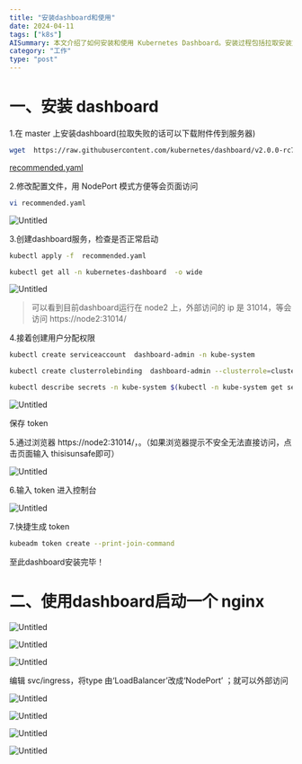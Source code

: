 ```yaml
---
title: "安装dashboard和使用"
date: 2024-04-11
tags: ["k8s"]
AISummary: 本文介绍了如何安装和使用 Kubernetes Dashboard。安装过程包括拉取安装文件、修改配置文件、创建服务并检查启动情况，以及创建用户并分配权限。使用过程包括通过浏览器访问 Dashboard、输入 Token 进入控制台，并使用 Dashboard 启动一个 Nginx 服务。还介绍了编辑 svc/ingress 文件以便外部访问服务的方法。
category: "工作"
type: "post"
---
```

# 一、安装 dashboard

1.在 master 上安装dashboard(拉取失败的话可以下载附件传到服务器)

```bash
wget  https://raw.githubusercontent.com/kubernetes/dashboard/v2.0.0-rc7/aio/deploy/recommended.yaml
```

[recommended.yaml](images/recommended.yaml)

2.修改配置文件，用 NodePort 模式方便等会页面访问

```bash
vi recommended.yaml 
```

![Untitled](images/Untitled.png)

3.创建dashboard服务，检查是否正常启动

```bash
kubectl apply -f  recommended.yaml 

kubectl get all -n kubernetes-dashboard  -o wide
```

![Untitled](images/Untitled%201.png)

> 可以看到目前dashboard运行在 node2 上，外部访问的 ip 是 31014，等会访问 https://node2:31014/

4.接着创建用户分配权限

```bash
kubectl create serviceaccount  dashboard-admin -n kube-system

kubectl create clusterrolebinding  dashboard-admin --clusterrole=cluster-admin --serviceaccount=kube-system:dashboard-admin

kubectl describe secrets -n kube-system $(kubectl -n kube-system get secret | awk '/dashboard-admin/{print $1}')
```

![Untitled](images/Untitled%202.png)

保存 token

5.通过浏览器 https://node2:31014/，。（如果浏览器提示不安全无法直接访问，点击页面输入 thisisunsafe即可）

![Untitled](images/Untitled%203.png)

6.输入 token 进入控制台

![Untitled](images/Untitled%204.png)

7.快捷生成 token

```bash
kubeadm token create --print-join-command
```

至此dashboard安装完毕！

# 二、使用dashboard启动一个 nginx

![Untitled](images/Untitled%205.png)

![Untitled](images/Untitled%206.png)

![Untitled](images/Untitled%207.png)

编辑 svc/ingress，将type 由‘LoadBalancer’改成‘NodePort’ ；就可以外部访问

![Untitled](images/Untitled%208.png)

![Untitled](images/Untitled%209.png)

![Untitled](images/Untitled%2010.png)

![Untitled](images/Untitled%2011.png)
